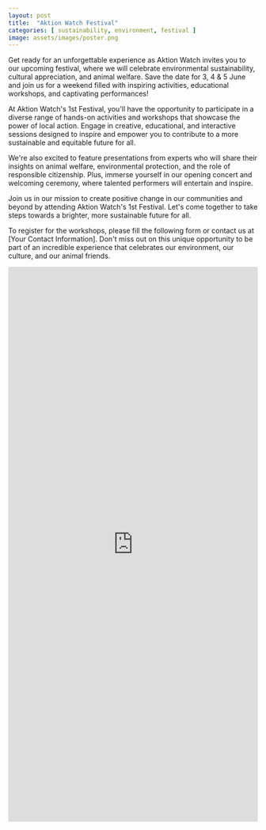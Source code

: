 ```yaml
---
layout: post
title:  "Aktion Watch Festival"
categories: [ sustainability, environment, festival ]
image: assets/images/poster.png
---
```

Get ready for an unforgettable experience as Aktion Watch invites you to our upcoming festival, where we will celebrate environmental sustainability, cultural appreciation, and animal welfare. Save the date for 3, 4 & 5 June and join us for a weekend filled with inspiring activities, educational workshops, and captivating performances!

At Aktion Watch's 1st Festival, you'll have the opportunity to participate in a diverse range of hands-on activities and workshops that showcase the power of local action. Engage in creative, educational, and interactive sessions designed to inspire and empower you to contribute to a more sustainable and equitable future for all.

We're also excited to feature presentations from experts who will share their insights on animal welfare, environmental protection, and the role of responsible citizenship. Plus, immerse yourself in our opening concert and welcoming ceremony, where talented performers will entertain and inspire.

Join us in our mission to create positive change in our communities and beyond by attending Aktion Watch's 1st Festival. Let's come together to take steps towards a brighter, more sustainable future for all.

To register for the workshops, please fill the following form or contact us at [Your Contact Information]. Don't miss out on this unique opportunity to be part of an incredible experience that celebrates our environment, our culture, and our animal friends.

<iframe src="https://docs.google.com/forms/d/e/1FAIpQLSdC_p2sMRBCg2cB9WD051ZHV903CLTN4NOxwzO9xv7WTZMWpg/viewform?embedded=true" width="100%" height="1122" frameborder="0" marginheight="0" marginwidth="0"></iframe>






